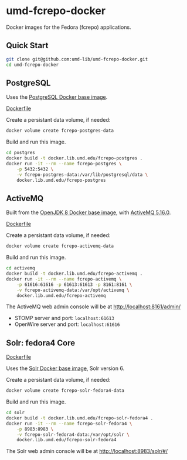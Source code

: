 # umd-fcrepo-docker

Docker images for the Fedora (fcrepo) applications.

## Quick Start

```bash
git clone git@github.com:umd-lib/umd-fcrepo-docker.git
cd umd-fcrepo-docker
```

## PostgreSQL

Uses the [PostgreSQL Docker base image](https://hub.docker.com/_/postgres/).

[Dockerfile](postgres/Dockerfile)

Create a persistant data volume, if needed:

```bash
docker volume create fcrepo-postgres-data
```

Build and run this image.

```bash
cd postgres
docker build -t docker.lib.umd.edu/fcrepo-postgres .
docker run -it --rm --name fcrepo-postgres \
    -p 5432:5432 \
    -v fcrepo-postgres-data:/var/lib/postgresql/data \
    docker.lib.umd.edu/fcrepo-postgres
```

## ActiveMQ

Built from the [OpenJDK 8 Docker base image](https://hub.docker.com/_/openjdk),
with [ActiveMQ 5.16.0](http://activemq.apache.org/activemq-5160-release).

[Dockerfile](activemq/Dockerfile)

Create a persistant data volume, if needed:

```bash
docker volume create fcrepo-activemq-data
```

Build and run this image.

```bash
cd activemq
docker build -t docker.lib.umd.edu/fcrepo-activemq .
docker run -it --rm --name fcrepo-activemq \
    -p 61616:61616 -p 61613:61613 -p 8161:8161 \
    -v fcrepo-activemq-data:/var/opt/activemq \
    docker.lib.umd.edu/fcrepo-activemq
```

The ActiveMQ web admin console will be at <http://localhost:8161/admin/>

* STOMP server and port: `localhost:61613`
* OpenWire server and port: `localhost:61616`

## Solr: fedora4 Core

[Dockerfile](solr/Dockerfile)

Uses the [Solr Docker base image](https://hub.docker.com/_/solr/), Solr version 6.

Create a persistant data volume, if needed:

```bash
docker volume create fcrepo-solr-fedora4-data
```

Build and run this image.

```bash
cd solr
docker build -t docker.lib.umd.edu/fcrepo-solr-fedora4 .
docker run -it --rm --name fcrepo-solr-fedora4 \
    -p 8983:8983 \
    -v fcrepo-solr-fedora4-data:/var/opt/solr \
    docker.lib.umd.edu/fcrepo-solr-fedora4
```

The Solr web admin console will be at <http://localhost:8983/solr/#/>
